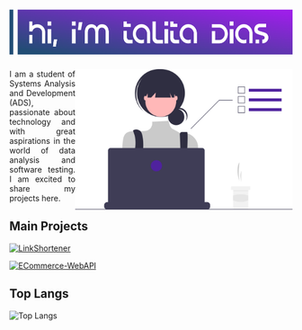 <h1><img height="80px" src="logo1.png" alt="Github Readme Stats"/></h1>
<img align="right" alt="vector taken from the website - https://undraw.co/search" height="250" src="undraw_dev_focus_re_6iwt.svg">
<p align='justify'>I am a student of Systems Analysis and Development (ADS), passionate about technology and with great aspirations in the world of data analysis and software testing. I am excited to share my projects here.</p>

## Main Projects

[![LinkShortener](https://github-readme-stats.vercel.app/api/pin/?username=talitasdias&repo=LinkShortener&&title_color=fff&text_color=ffffff&bg_color=414192&border_color=ffffff)](https://github.com/talitasdias/LinkShortener)

[![ECommerce-WebAPI](https://github-readme-stats.vercel.app/api/pin/?username=talitasdias&repo=ECommerce-WebAPI&title_color=fff&text_color=ffffff&bg_color=414192&border_color=ffffff)](https://github.com/talitasdias/ECommerce-WebAPI)

## Top Langs

![Top Langs](https://github-readme-stats.vercel.app/api/top-langs/?username=talitasdias&layout=compact&show_icons=true&theme=deep-blue&bg_color=414192&title_color=fff&text_color=ffffff)
